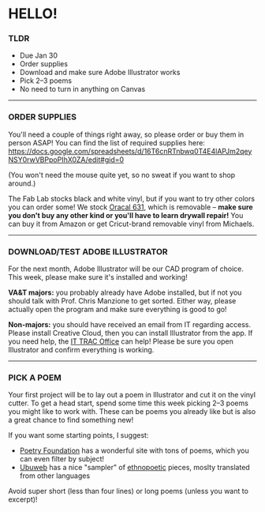# HELLO!

### TLDR

* Due Jan 30  
* Order supplies  
* Download and make sure Adobe Illustrator works  
* Pick 2–3 poems  
* No need to turn in anything on Canvas  

- - -

### ORDER SUPPLIES  

You'll need a couple of things right away, so please order or buy them in person ASAP! You can find the list of required supplies here: https://docs.google.com/spreadsheets/d/16T6cnRTnbwq0T4E4lAPJm2qeyNSY0rwVBPpoPIhX0ZA/edit#gid=0

(You won't need the mouse quite yet, so no sweat if you want to shop around.)

The Fab Lab stocks black and white vinyl, but if you want to try other colors you can order some! We stock [Oracal 631](https://www.amazon.com/s?k=oracal+631&i=arts-crafts&crid=1WIG85IZBDBMP&sprefix=oracal+631%2Carts-crafts%2C79&ref=nb_sb_noss_1), which is removable – **make sure you don't buy any other kind or you'll have to learn drywall repair!** You can buy it from Amazon or get Cricut-brand removable vinyl from Michaels.

- - -

### DOWNLOAD/TEST ADOBE ILLUSTRATOR  

For the next month, Adobe Illustrator will be our CAD program of choice. This week, please make sure it's installed and working!

**VA&T majors:** you probably already have Adobe installed, but if not you should talk with Prof. Chris Manzione to get sorted. Either way, please actually open the program and make sure everything is good to go!

**Non-majors:** you should have received an email from IT regarding access. Please install Creative Cloud, then you can install Illustrator from the app. If you need help, the [IT TRAC Office](https://www.stevens.edu/it-support) can help! Please be sure you open Illustrator and confirm everything is working.

- - -

### PICK A POEM  

Your first project will be to lay out a poem in Illustrator and cut it on the vinyl cutter. To get a head start, spend some time this week picking 2–3 poems you might like to work with. These can be poems you already like but is also a great chance to find something new!

If you want some starting points, I suggest:

* [Poetry Foundation](https://www.poetryfoundation.org/poems) has a wonderful site with tons of poems, which you can even filter by subject!  
* [Ubuweb](https://www.ubu.com/ethno/poems.html) has a nice "sampler" of [ethnopoetic](https://en.wikipedia.org/wiki/Ethnopoetics) pieces, moslty translated from other languages 

Avoid super short (less than four lines) or long poems (unless you want to excerpt)!

